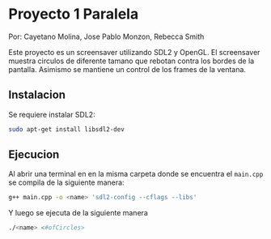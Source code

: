 # Proyecto 1 Paralela
Por: Cayetano Molina, Jose Pablo Monzon, Rebecca Smith

Este proyecto es un screensaver utilizando SDL2 y OpenGL. El screensaver muestra circulos de diferente tamano que rebotan contra los bordes de la pantalla. Asimismo se mantiene un control de los frames de la ventana. 

## Instalacion

Se requiere instalar SDL2:
```bash
sudo apt-get install libsdl2-dev
```

## Ejecucion
Al abrir una terminal en en la misma carpeta donde se encuentra el `main.cpp` se compila de la siguiente manera:

```bash
g++ main.cpp -o <name> 'sdl2-config --cflags --libs'
```

Y luego se ejecuta de la siguiente manera
```bash
./<name> <#ofCircles>
```


